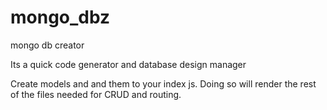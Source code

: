 # mongo_dbz
mongo db creator

Its a quick code generator and database design manager 

Create models and and them to your index js. 
Doing so will render the rest of the files needed for CRUD and routing.





